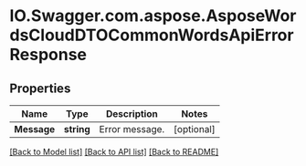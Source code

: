 # IO.Swagger.com.aspose.AsposeWordsCloudDTOCommonWordsApiErrorResponse
## Properties

Name | Type | Description | Notes
------------ | ------------- | ------------- | -------------
**Message** | **string** | Error message. | [optional] 

[[Back to Model list]](../README.md#documentation-for-models) [[Back to API list]](../README.md#documentation-for-api-endpoints) [[Back to README]](../README.md)

